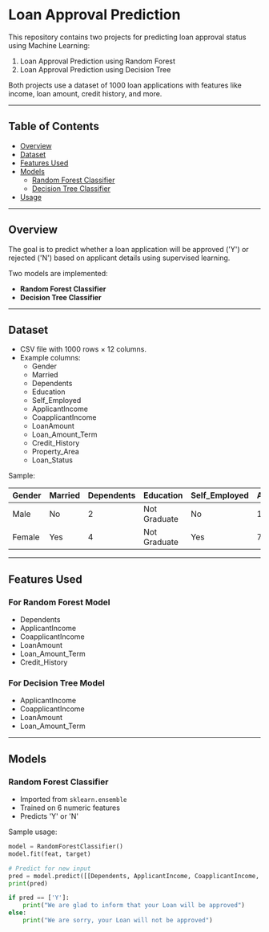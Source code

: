 # Loan Approval Prediction

This repository contains two projects for predicting loan approval status using Machine Learning:

1. Loan Approval Prediction using Random Forest
2. Loan Approval Prediction using Decision Tree

Both projects use a dataset of 1000 loan applications with features like income, loan amount, credit history, and more.

---

## Table of Contents

- [Overview](#overview)
- [Dataset](#dataset)
- [Features Used](#features-used)
- [Models](#models)
  - [Random Forest Classifier](#random-forest-classifier)
  - [Decision Tree Classifier](#decision-tree-classifier)
- [Usage](#usage)

---

## Overview

The goal is to predict whether a loan application will be approved ('Y') or rejected ('N') based on applicant details using supervised learning.

Two models are implemented:

- **Random Forest Classifier**
- **Decision Tree Classifier**

---

## Dataset

- CSV file with 1000 rows × 12 columns.
- Example columns:
  - Gender
  - Married
  - Dependents
  - Education
  - Self_Employed
  - ApplicantIncome
  - CoapplicantIncome
  - LoanAmount
  - Loan_Amount_Term
  - Credit_History
  - Property_Area
  - Loan_Status

Sample:

| Gender | Married | Dependents | Education   | Self_Employed | ApplicantIncome | CoapplicantIncome | LoanAmount | Loan_Amount_Term | Credit_History | Property_Area | Loan_Status |
|--------|---------|------------|-------------|---------------|-----------------|--------------------|------------|------------------|-----------------|----------------|-------------|
| Male   | No      | 2          | Not Graduate| No            | 19354           | 2875               | 186        | 360              | 1               | Urban          | N           |
| Female | Yes     | 4          | Not Graduate| Yes           | 7142            | 3191               | 69         | 60               | 0               | Urban          | Y           |

---

## Features Used

### For Random Forest Model

- Dependents
- ApplicantIncome
- CoapplicantIncome
- LoanAmount
- Loan_Amount_Term
- Credit_History

### For Decision Tree Model

- ApplicantIncome
- CoapplicantIncome
- LoanAmount
- Loan_Amount_Term

---

## Models

### Random Forest Classifier

- Imported from `sklearn.ensemble`
- Trained on 6 numeric features
- Predicts 'Y' or 'N'

Sample usage:

```python
model = RandomForestClassifier()
model.fit(feat, target)

# Predict for new input
pred = model.predict([[Dependents, ApplicantIncome, CoapplicantIncome, LoanAmount, Loan_Amount_Term, Credit_History]])
print(pred)

if pred == ['Y']:
    print("We are glad to inform that your Loan will be approved")
else:
    print("We are sorry, your Loan will not be approved")
